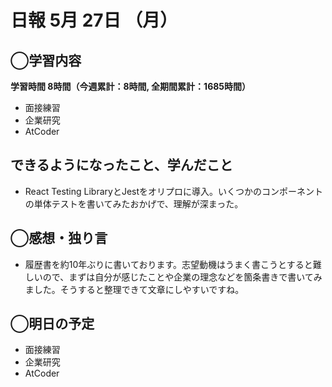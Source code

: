 # 日報  5月 27日 （月）

## ◯学習内容

**学習時間  8時間（今週累計：8時間, 全期間累計：1685時間）**

- 面接練習
- 企業研究
- AtCoder

## できるようになったこと、学んだこと

- React Testing LibraryとJestをオリプロに導入。いくつかのコンポーネントの単体テストを書いてみたおかげで、理解が深まった。

## ◯感想・独り言

- 履歴書を約10年ぶりに書いております。志望動機はうまく書こうとすると難しいので、まずは自分が感じたことや企業の理念などを箇条書きで書いてみました。そうすると整理できて文章にしやすいですね。

## ◯明日の予定

- 面接練習
- 企業研究
- AtCoder
